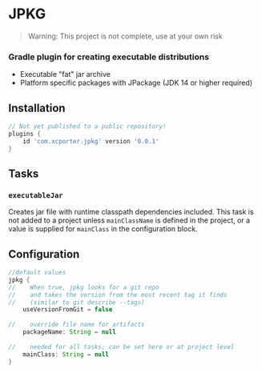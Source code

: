 # JPKG
> Warning: This project is not complete, use at your own risk

### Gradle plugin for creating executable distributions

- Executable "fat" jar archive
- Platform specific packages with JPackage (JDK 14 or higher required)

## Installation

```groovy
// Not yet published to a public repository!
plugins {
    id 'com.xcporter.jpkg' version '0.0.1'
}
```

## Tasks

### `executableJar`
Creates jar file with runtime classpath dependencies included.
This task is not added to a project unless `mainClassName` is defined in 
the project, or a value is supplied for `mainClass` in the configuration block. 

## Configuration

```groovy
//default values
jpkg {
//    When true, jpkg looks for a git repo
//    and takes the version from the most recent tag it finds
//    (similar to git describe --tags)
    useVersionFromGit = false
    
//    override file name for artifacts
    packageName: String = null
    
//    needed for all tasks; can be set here or at project level
    mainClass: String = null
}
```

